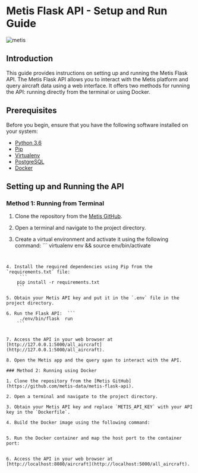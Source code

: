 # Metis Flask API - Setup and Run Guide

![metis](https://static-asserts-public.s3.eu-central-1.amazonaws.com/metis-min-logo.png)

## Introduction

This guide provides instructions on setting up and running the Metis Flask API. The Metis Flask API allows you to interact with the Metis platform and query aircraft data using a web interface. It offers two methods for running the API: running directly from the terminal or using Docker.

## Prerequisites

Before you begin, ensure that you have the following software installed on your system:

- [Python 3.6](https://www.python.org/downloads/release/python-365/)
- [Pip](https://pip.pypa.io/en/stable/installing/)
- [Virtualenv](https://virtualenv.pypa.io/en/latest/installation.html)
- [PostgreSQL](https://www.postgresql.org/)
- [Docker](https://www.docker.com/)

## Setting up and Running the API

### Method 1: Running from Terminal

1. Clone the repository from the [Metis GitHub](https://github.com/metis-data/metis-flask-api).

2. Open a terminal and navigate to the project directory.

3. Create a virtual environment and activate it using the following command: ```
virtualenv env && source env/bin/activate
```


4. Install the required dependencies using Pip from the `requirements.txt` file: 
     ```
    pip install -r requirements.txt
    ```

5. Obtain your Metis API key and put it in the `.env` file in the project directory.

6. Run the Flask API:  ```
     ./env/bin/flask  run
    ```


7. Access the API in your web browser at [http://127.0.0.1:5000/all_aircraft](http://127.0.0.1:5000/all_aircraft).

8. Open the Metis app and the query span to interact with the API.

### Method 2: Running using Docker

1. Clone the repository from the [Metis GitHub](https://github.com/metis-data/metis-flask-api).

2. Open a terminal and navigate to the project directory.

3. Obtain your Metis API key and replace `METIS_API_KEY` with your API key in the `Dockerfile`.

4. Build the Docker image using the following command:


5. Run the Docker container and map the host port to the container port:


6. Access the API in your web browser at [http://localhost:8080/aircraft](http://localhost:5000/all_aircraft).
